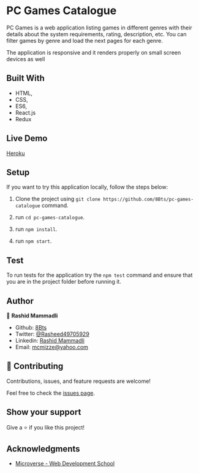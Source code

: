 # PC Games Catalogue

  PC Games is a web application listing games in different genres with their details about the system requirements, rating, description, etc. 
  You can filter games by genre and load the next pages for each genre.

 The application is responsive and it renders properly on small screen devices as well


## Built With

- HTML,
- CSS,
- ES6,
- React.js
- Redux

## Live Demo

[Heroku](https://pc-games-cat.herokuapp.com/)

## Setup

  If you want to try this application locally, follow the steps below:

  1. Clone the project using `git clone https://github.com/8Bts/pc-games-catalogue` command.

  2. run `cd pc-games-catalogue`.

  3. run `npm install`.

  4. run `npm start`.

## Test

  To run tests for the application try the `npm test` command and ensure that you are in the project folder before running it. 

## Author

👤 **Rashid Mammadli**

- Github: [8Bts](https://github.com/8Bts)
- Twitter: [@Rasheed49705929](https://twitter.com/Rasheed49705929)
- Linkedin: [Rashid Mammadli](https://www.linkedin.com/in/rashidmammadli/)
- Email: mcmizze@yahoo.com


## 🤝 Contributing

Contributions, issues, and feature requests are welcome!

Feel free to check the <a href="https://github.com/8Bts/pc-games-catalogue/issues" target="_blank">issues page</a>.

## Show your support

Give a ⭐️ if you like this project!

## Acknowledgments

- [Microverse - Web Development School](https://www.microverse.org/)